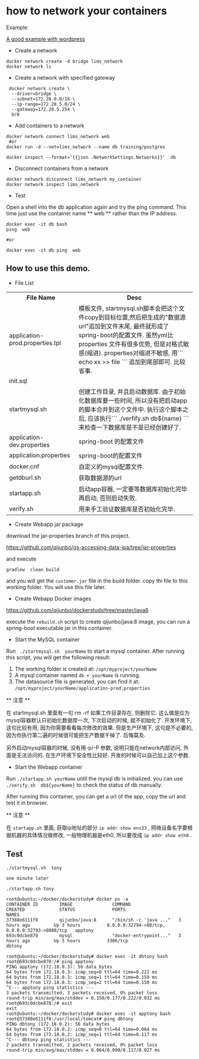 how to network your containers
==

Example: 

[A good example with wordpress](wordpress.md)


- Create a network

```
docker network create -d bridge lims_network
docker network ls
```

- Create a network with specified gateway 

```
 docker network create \
  --driver=bridge \
  --subnet=172.28.0.0/16 \
  --ip-range=172.28.5.0/24 \
  --gateway=172.28.5.254 \
  br0
```

- Add containers to a network

```
docker network connect lims_network web
 #or
docker run -d --net=lims_network --name db training/postgres

docker inspect --format='{{json .NetworkSettings.Networks}}'  db
```

- Disconnect containers from a network

```
docker network disconnect lims_network my_container
docker network inspect lims_network
```

- Test

Open a shell into the db application again and try the ping command. This time just use the container name ** web ** rather than the IP address.

```
docker exec -it db bash
ping  web

#or

docker exec -it db ping  web
```

How to use this demo.
--

- File List

<table>
	<tr><th>File Name</th><th> Desc </th></tr>
	<tr><td>application-prod.properties.tpl</td><td>模板文件, startmysql.sh脚本会把这个文件copy到目标位置,然后把生成的"数据源url"追加到文件末尾, 最终就形成了spring-boot的配置文件. 虽然yml比properties 文件有很多优势,  但是对格式敏感(缩进). properties对缩进不敏感, 用``` echo xx >> file ``` 追加到尾部即可. 比较省事. </td></tr>
	<tr><td>init.sql</td><td初始化数据库的脚本. mysql容器启动的时候会执行这个文件.</td></tr>
	<tr><td>startmysql.sh</td><td>创建工作目录, 并且启动数据库. 由于初始化数据库要一些时间, 所以没有把启动app的脚本合并到这个文件中. 执行这个脚本之后, 应该执行``` ./verfify.sh  db${name} ``` 来检查一下数据库是不是已经创建好了. </td></tr>
	<tr><td>application-dev.properties</td><td>spring-boot 的配置文件</td></tr>
	<tr><td>application.properties</td><td>spring-boot的配置文件</td></tr>
	<tr><td>docker.cnf</td><td>自定义的mysql配置文件.</td></tr>
	<tr><td>getdburl.sh</td><td>获取数据源的url</td></tr>
	<tr><td>startapp.sh</td><td>启动app容器, 一定要等数据库初始化完毕再启动, 否则启动失败.</td></tr>
	<tr><td>verify.sh</td><td>用来手工验证数据库是否初始化完毕.</td></tr>
</table>

- Create Webapp jar package

download the jar-properties branch of this project.

https://github.com/qijunbo/gs-accessing-data-jpa/tree/jar-properties

and execute 
```
gradlew  clean build 
```
and you will get the ``` customer.jar ``` file in the build folder.  copy thi file to this working folder. You will use this file later.

- Create Webapp Docker images

https://github.com/qijunbo/dockerstudy/tree/master/java8

execute the ``` rebuild.sh ``` script to create qijunbo/java:8  image,  you can run a spring-boot executable jar in this container.

-  Start the MySQL container

Run ``` ./startmysql.sh  yourName``` to start a mysql container.   After running this script,  you will get the following result:

  1. The working folder is created at: ``` /opt/myproject/yourName ```
  2. A mysql container named ``` db + yourName ``` is running. 
  3. The datasource file is generated, you can find it at: ``` /opt/myproject/yourName/application-prod.properties ```
   
** 注意 **

在 startmysql.sh 里面有一句 rm -rf  如果工作目录存在, 则删除它.  这么做是应为mysql容器默认只初始化数据库一次, 下次启动的时候, 就不初始化了.  开发环境下, 这句比较有用, 因为你需要看看每次修改的效果.  但是生产环境下, 这句是不必要的,  因为你执行第二遍的时候很可能把生产数据干掉了. 后悔莫及.


另外启动mysql容器的时候, 没有用-p/-P 参数, 说明只能在network内部访问,  外面是无法访问的.  在生产环境下安全性比较好.  开发的时候可以自己加上这个参数.  


- Start the Webapp container

Run ``` ./startapp.sh yourName ``` until the mysql db is initialized.  you can use ``` ./verify.sh  db${yourName} ``` to check the status of db manually.

After running this container,  you can get a url of the app,  copy the url and test it in browser.

** 注意 ** 

在 ``` startapp.sh ``` 里面, 获取ip地址的部分 ``` ip addr show ens33 ``` , 网络设备名字要根据机器的具体情况做修改, 一般物理机器是eth0, 所以要改成 ``` ip addr show eth0 ``` .


Test
-- 

```
./startmysql.sh  tony

one minute later

./startapp.sh tony

root@ubuntu:~/docker/dockerstudy# docker ps -a
CONTAINER ID        IMAGE               COMMAND                  CREATED             STATUS              PORTS                                            NAMES
37388e6111f8        qijunbo/java:8      "/bin/sh -c 'java ..."   3 hours ago         Up 3 hours          0.0.0.0:32794->80/tcp, 0.0.0.0:32793->8080/tcp   apptony
693c0dcbe878        mysql               "docker-entrypoint..."   3 hours ago         Up 3 hours          3306/tcp                                         dbtony

root@ubuntu:~/docker/dockerstudy# docker exec -it dbtony bash
root@693c0dcbe878:/# ping apptony
PING apptony (172.18.0.3): 56 data bytes
64 bytes from 172.18.0.3: icmp_seq=0 ttl=64 time=0.222 ms
64 bytes from 172.18.0.3: icmp_seq=1 ttl=64 time=0.159 ms
64 bytes from 172.18.0.3: icmp_seq=2 ttl=64 time=0.150 ms
^C--- apptony ping statistics ---
3 packets transmitted, 3 packets received, 0% packet loss
round-trip min/avg/max/stddev = 0.150/0.177/0.222/0.032 ms
root@693c0dcbe878:/# exit
exit
root@ubuntu:~/docker/dockerstudy# docker exec -it apptony bash
root@37388e6111f8:/usr/local/tomcat# ping dbtony
PING dbtony (172.18.0.2): 56 data bytes
64 bytes from 172.18.0.2: icmp_seq=0 ttl=64 time=0.064 ms
64 bytes from 172.18.0.2: icmp_seq=1 ttl=64 time=0.117 ms
^C--- dbtony ping statistics ---
2 packets transmitted, 2 packets received, 0% packet loss
round-trip min/avg/max/stddev = 0.064/0.090/0.117/0.027 ms

```